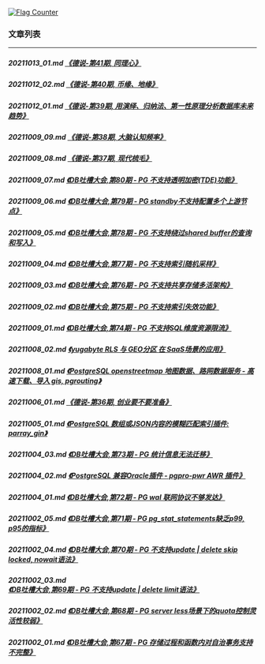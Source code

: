 <a rel="nofollow" href="http://info.flagcounter.com/h9V1"  ><img src="http://s03.flagcounter.com/count/h9V1/bg_FFFFFF/txt_000000/border_CCCCCC/columns_2/maxflags_12/viewers_0/labels_0/pageviews_0/flags_0/"  alt="Flag Counter"  border="0"  ></a>  
  
### 文章列表  
----  
##### 20211013_01.md   [《德说-第41期, 同理心》](20211013_01.md)  
##### 20211012_02.md   [《德说-第40期, 币缘、地缘》](20211012_02.md)  
##### 20211012_01.md   [《德说-第39期, 用演绎、归纳法、第一性原理分析数据库未来趋势》](20211012_01.md)  
##### 20211009_09.md   [《德说-第38期, 大脑认知频率》](20211009_09.md)  
##### 20211009_08.md   [《德说-第37期, 现代梳毛》](20211009_08.md)  
##### 20211009_07.md   [《DB吐槽大会,第80期 - PG 不支持透明加密(TDE)功能》](20211009_07.md)  
##### 20211009_06.md   [《DB吐槽大会,第79期 - PG standby不支持配置多个上游节点》](20211009_06.md)  
##### 20211009_05.md   [《DB吐槽大会,第78期 - PG 不支持绕过shared buffer的查询和写入》](20211009_05.md)  
##### 20211009_04.md   [《DB吐槽大会,第77期 - PG 不支持索引随机采样》](20211009_04.md)  
##### 20211009_03.md   [《DB吐槽大会,第76期 - PG 不支持共享存储多活架构》](20211009_03.md)  
##### 20211009_02.md   [《DB吐槽大会,第75期 - PG 不支持索引失效功能》](20211009_02.md)  
##### 20211009_01.md   [《DB吐槽大会,第74期 - PG 不支持SQL维度资源限流》](20211009_01.md)  
##### 20211008_02.md   [《yugabyte RLS 与 GEO分区 在 SaaS场景的应用》](20211008_02.md)  
##### 20211008_01.md   [《PostgreSQL openstreetmap 地图数据、路网数据服务 - 高速下载、导入 gis, pgrouting》](20211008_01.md)  
##### 20211006_01.md   [《德说-第36期, 创业要不要准备》](20211006_01.md)  
##### 20211005_01.md   [《PostgreSQL 数组或JSON内容的模糊匹配索引插件: parray_gin》](20211005_01.md)  
##### 20211004_03.md   [《DB吐槽大会,第73期 - PG 统计信息无法迁移》](20211004_03.md)  
##### 20211004_02.md   [《PostgreSQL 兼容Oracle插件 - pgpro-pwr AWR 插件》](20211004_02.md)  
##### 20211004_01.md   [《DB吐槽大会,第72期 - PG wal 联网协议不够发达》](20211004_01.md)  
##### 20211002_05.md   [《DB吐槽大会,第71期 - PG pg_stat_statements缺乏p99, p95的指标》](20211002_05.md)  
##### 20211002_04.md   [《DB吐槽大会,第70期 - PG 不支持update | delete skip locked, nowait语法》](20211002_04.md)  
##### 20211002_03.md   [《DB吐槽大会,第69期 - PG 不支持update | delete limit语法》](20211002_03.md)  
##### 20211002_02.md   [《DB吐槽大会,第68期 - PG server less场景下的quota控制灵活性较弱》](20211002_02.md)  
##### 20211002_01.md   [《DB吐槽大会,第67期 - PG 存储过程和函数内对自治事务支持不完整》](20211002_01.md)  
